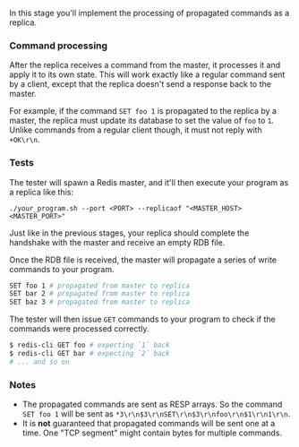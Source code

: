 In this stage you'll implement the processing of propagated commands as a replica.

### Command processing

After the replica receives a command from the master, it processes it and apply it to its own state. This
will work exactly like a regular command sent by a client, except that the replica doesn't send a response
back to the master.

For example, if the command `SET foo 1` is propagated to the replica by a master, the replica must update
its database to set the value of `foo` to `1`. Unlike commands from a regular client though, it must not reply with `+OK\r\n`.

### Tests

The tester will spawn a Redis master, and it'll then execute your program as a replica like this:

```
./your_program.sh --port <PORT> --replicaof "<MASTER_HOST> <MASTER_PORT>"
```

Just like in the previous stages, your replica should complete the handshake with the master and receive an empty RDB file.

Once the RDB file is received, the master will propagate a series of write commands to your program.

```bash
SET foo 1 # propagated from master to replica
SET bar 2 # propagated from master to replica
SET baz 3 # propagated from master to replica
```

The tester will then issue `GET` commands to your program to check if the commands were processed correctly.

```bash
$ redis-cli GET foo # expecting `1` back
$ redis-cli GET bar # expecting `2` back
# ... and so on
```

### Notes

- The propagated commands are sent as RESP arrays. So the command `SET foo 1` will be sent as `*3\r\n$3\r\nSET\r\n$3\r\nfoo\r\n$1\r\n1\r\n`.
- It is **not** guaranteed that propagated commands will be sent one at a time. One "TCP segment" might contain bytes for multiple commands.
